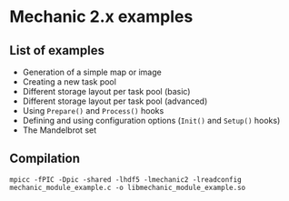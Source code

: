Mechanic 2.x examples
=====================

List of examples
----------------

- Generation of a simple map or image
- Creating a new task pool
- Different storage layout per task pool (basic)
- Different storage layout per task pool (advanced)
- Using `Prepare()` and `Process()` hooks
- Defining and using configuration options (`Init()` and `Setup()` hooks)
- The Mandelbrot set

Compilation
-----------

    mpicc -fPIC -Dpic -shared -lhdf5 -lmechanic2 -lreadconfig mechanic_module_example.c -o libmechanic_module_example.so
